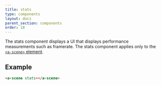 ```yaml
---
title: stats
type: components
layout: docs
parent_section: components
order: 18
---
```


The stats component displays a UI that displays performance measurements such as framerate. The stats component applies only to the [`<a-scene>` element][scene].

## Example

```html
<a-scene stats></a-scene>
```

[scene]: ../core/scene.md
